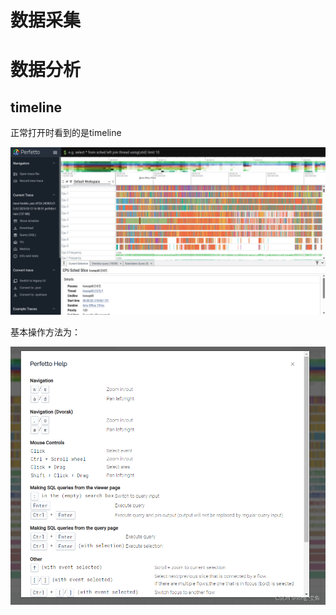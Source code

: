 # 数据采集

# 数据分析

## timeline

正常打开时看到的是timeline

![](assets/Pasted%20image%2020250313140104.png)

基本操作方法为：

![](assets/Pasted%20image%2020250313140241.png)